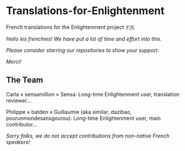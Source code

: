 # Translations-for-Enlightenment

French translations for the Enlightenment project :fr:

*Hello les frenchies! We have put a lot of time and effort into this.*

*Please consider starring our repositories to show your support.*

*Merci!*

## The Team

Carla « sensamillion » Sensa: Long-time Enlightenment user, translation reviewer...

Philippe « batden » Guillaumie (aka similar, dazibao, pourunmondesansgourou): Long-time Enlightenment user, main contributor...

*Sorry folks, we do not accept contributions from non-native French speakers!*
